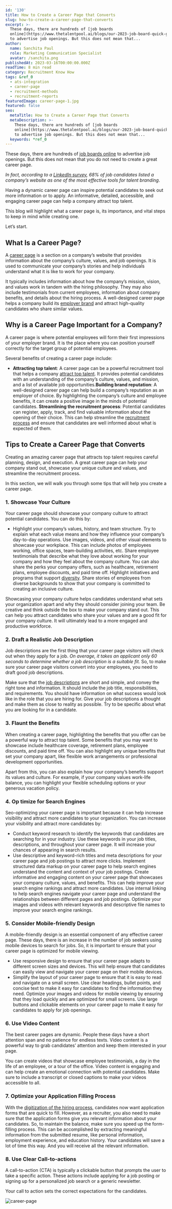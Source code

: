 ```yaml
---
id: '130'
title: How to Create a Career Page that Converts
slug: how-to-create-a-career-page-that-converts
excerpt: >-
  These days, there are hundreds of [job boards
  online](https://www.thetalentpool.ai/blogs/our-2023-job-board-quick-guide-where-should-you-post)
  to advertise job openings. But this does not mean that...
author:
  name: Sanchita Paul
  role: Marketing Communication Specialist
  avatar: /sanchita.png
publishedAt: 2023-03-16T00:00:00.000Z
readTime: 8 min read
category: Recruitment Know How
tags: &ref_0
  - ats-integration
  - career-page
  - recruitment-methods
  - recruitment-reports
featuredImage: career-page-1.jpg
featured: false
seo:
  metaTitle: How to Create a Career Page that Converts
  metaDescription: >-
    These days, there are hundreds of [job boards
    online](https://www.thetalentpool.ai/blogs/our-2023-job-board-quick-guide-where-should-you-post)
    to advertise job openings. But this does not mean that...
  keywords: *ref_0
---
```


These days, there are hundreds of [job boards online](https://www.thetalentpool.ai/blogs/our-2023-job-board-quick-guide-where-should-you-post) to advertise job openings. But this does not mean that you do not need to create a great career page.

_In fact, according to a [LinkedIn survey](https://business.linkedin.com/content/dam/business/talent-solutions/global/en_us/c/pdfs/ultimate-list-of-employer-brand-stats.pdf), 68% of job candidates listed a company’s website as one of the most effective tools for talent branding_.

<!--more-->

Having a dynamic career page can inspire potential candidates to seek out more information or to apply. An informative, detailed, accessible, and engaging career page can help a company attract top talent.

This blog will highlight what a career page is, its importance, and vital steps to keep in mind while creating one.

Let’s start.

## What Is a Career Page?

A [career page](https://www.thetalentpool.ai/blogs/3-things-that-make-great-careers-page) is a section on a company’s website that provides information about the company’s culture, values, and job openings. It is used to communicate your company’s stories and help individuals understand what it is like to work for your company.

It typically includes information about how the company’s mission, vision, and values work in tandem with the hiring philosophy. They may also include testimonials from current employees, information about company benefits, and details about the hiring process. A well-designed career page helps a company build its [employer brand](https://www.thetalentpool.ai/blogs/7-ways-boost-your-employer-brand) and attract high-quality candidates who share similar values.

## **Why is a Career Page Important for a Company?**

A career page is where potential employees will form their first impressions of your employer brand. It is the place where you can position yourself correctly for the target group of potential employees.

Several benefits of creating a career page include:

- **Attracting top talent**: A career page can be a powerful recruitment tool that helps a company [attract top talent](https://www.thetalentpool.ai/blogs/top-reasons-why-you-are-losing-top-talent-to-competitors). It provides potential candidates with an understanding of the company’s culture, values, and mission, and a list of available job opportunities.**Building brand reputation**: A well-designed career page can help build a company’s reputation as an employer of choice. By highlighting the company’s culture and employee benefits, it can create a positive image in the minds of potential candidates. **Streamlining the recruitment process**: Potential candidates can register, apply, track, and find valuable information about the opening of their choice. This can help streamline the [recruitment process](https://www.thetalentpool.ai/end-to-end-recruitment-process-lifecycle) and ensure that candidates are well informed about what is expected of them.

## **Tips to Create a Career Page that Converts**

Creating an amazing career page that attracts top talent requires careful planning, design, and execution. A great career page can help your company stand out, showcase your unique culture and values, and streamline the recruitment process.

In this section, we will walk you through some tips that will help you create a career page.

### 1. Showcase Your Culture

Your career page should showcase your company culture to attract potential candidates. You can do this by:

- Highlight your company’s values, history, and team structure. Try to explain what each value means and how they influence your company’s day-to-day operations. Use images, videos, and other visual elements to showcase your workplace. This can include photos of employees working, office spaces, team-building activities, etc. Share employee testimonials that describe what they love about working for your company and how they feel about the company culture. You can also share the perks your company offers, such as healthcare, retirement plans, employee discounts, and paid time off. Highlight initiatives and programs that support [diversity](https://www.thetalentpool.ai/blogs/5-steps-include-diversity-in-hiring). Share stories of employees from diverse backgrounds to show that your company is committed to creating an inclusive culture.

Showcasing your company culture helps candidates understand what sets your organization apart and why they should consider joining your team. Be creative and think outside the box to make your company stand out. This can help you attract candidates who share your values and are a good fit for your company culture. It will ultimately lead to a more engaged and productive workforce.

### 2. Draft a Realistic Job Description

Job descriptions are the first thing that your career page visitors will check out when they apply for a job. _On average, it takes an applicant only 60 seconds to determine whether a job description is a suitable fit._ So, to make sure your career page visitors convert into your employees, you need to draft good job descriptions.

Make sure that the [job descriptions](https://www.thetalentpool.ai/blogs/how-to-write-inclusive-job-descriptions) are short and simple, and convey the right tone and information. It should include the job title, responsibilities, and requirements. You should have information on what success would look like in the role that you are hiring for. Give your job descriptions a thought and make them as close to reality as possible. Try to be specific about what you are looking for in a candidate.

### 3. **Flaunt the Benefits**

When creating a career page, highlighting the benefits that you offer can be a powerful way to attract top talent. Some benefits that you may want to showcase include healthcare coverage, retirement plans, employee discounts, and paid time off. You can also highlight any unique benefits that set your company apart, like flexible work arrangements or professional development opportunities.

Apart from this, you can also explain how your company’s benefits support its values and culture. For example, if your company values work-life balance, you can highlight your flexible scheduling options or your generous vacation policy.

### 4. **Op timize for Search Engines**

Seo-optimizing your career page is important because it can help increase visibility and attract more candidates to your organization. You can increase your visibility and attract more candidates by:

- Conduct keyword research to identify the keywords that candidates are searching for in your industry. Use these keywords in your job titles, descriptions, and throughout your career page. It will increase your chances of appearing in search results.
- Use descriptive and keyword-rich titles and meta descriptions for your career page and job postings to attract more clicks. Implement structured data markup on your career page to help search engines understand the content and context of your job postings. Create informative and engaging content on your career page that showcases your company culture, values, and benefits. This can help improve your search engine rankings and attract more candidates. Use internal linking to help search engines navigate your career page and understand the relationships between different pages and job postings. Optimize your images and videos with relevant keywords and descriptive file names to improve your search engine rankings.

### 5. **Consider Mobile-friendly Design**

A mobile-friendly design is an essential component of any effective career page. These days, there is an increase in the number of job seekers using mobile devices to search for jobs. So, it is important to ensure that your career page is optimized for mobile viewing.

- Use responsive design to ensure that your career page adapts to different screen sizes and devices. This will help ensure that candidates can easily view and navigate your career page on their mobile devices.
- Simplify the layout of your career page to ensure that it is easy to read and navigate on a small screen. Use clear headings, bullet points, and concise text to make it easy for candidates to find the information they need. Optimize your images and videos for mobile viewing by ensuring that they load quickly and are optimized for small screens. Use large buttons and clickable elements on your career page to make it easy for candidates to apply for job openings.

### 6. Use Video Content

The best career pages are dynamic. People these days have a short attention span and no patience for endless texts. Video content is a powerful way to grab candidates’ attention and keep them interested in your page.

You can create videos that showcase employee testimonials, a day in the life of an employee, or a tour of the office. Video content is engaging and can help create an emotional connection with potential candidates. Make sure to include a transcript or closed captions to make your videos accessible to all.

### 7. Optimize your Application Filling Process

With the [digitization of the hiring process](https://www.thetalentpool.ai/blogs/all-you-need-to-know-about-automation-technology-in-recruitment), candidates now want application forms that are quick to fill. However, as a recruiter, you also need to make sure that the application forms give you relevant information about your candidates. So, to maintain the balance, make sure you speed up the form-filling process. This can be accomplished by extracting meaningful information from the submitted resume, like personal information, employment experience, and education history. Your candidates will save a lot of time this way. And you will receive all the relevant information.

### 8. **Use Clear Call-to-actions**

A call-to-action (CTA) is typically a clickable button that prompts the user to take a specific action. These actions include applying for a job posting or signing up for a personalized job search or a generic newsletter.

Your call to action sets the correct expectations for the candidates.

![career-page](images/career-page-1-1024x535.jpg)
